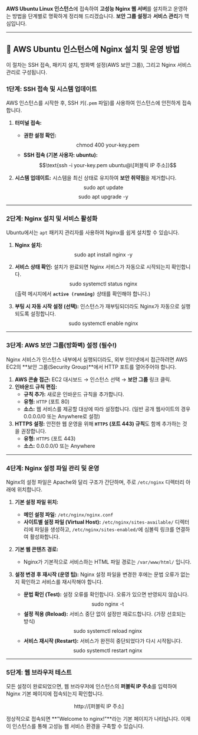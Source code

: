  **AWS Ubuntu Linux 인스턴스**에 접속하여 **고성능 Nginx 웹 서버**를 설치하고 운영하는 방법을 단계별로 명확하게 정리해 드리겠습니다. **보안 그룹 설정**과 **서비스 관리**가 핵심입니다.

---

## 🚀 AWS Ubuntu 인스턴스에 Nginx 설치 및 운영 방법

이 절차는 SSH 접속, 패키지 설치, 방화벽 설정(AWS 보안 그룹), 그리고 Nginx 서비스 관리로 구성됩니다.

### 1단계: SSH 접속 및 시스템 업데이트

AWS 인스턴스를 시작한 후, SSH 키(`.pem` 파일)를 사용하여 인스턴스에 안전하게 접속합니다.

1.  **터미널 접속:**
    * **권한 설정 확인:**
        $$\text{chmod 400 your-key.pem}$$
    * **SSH 접속 (기본 사용자: ubuntu):**
        $$\text{ssh -i your-key.pem ubuntu@\[퍼블릭 IP 주소]}$$

2.  **시스템 업데이트:**
    시스템을 최신 상태로 유지하여 **보안 취약점**을 제거합니다.
    $$\text{sudo apt update}$$
    $$\text{sudo apt upgrade -y}$$

---

### 2단계: Nginx 설치 및 서비스 활성화

Ubuntu에서는 `apt` 패키지 관리자를 사용하여 Nginx를 쉽게 설치할 수 있습니다.

1.  **Nginx 설치:**
    $$\text{sudo apt install nginx -y}$$

2.  **서비스 상태 확인:**
    설치가 완료되면 Nginx 서비스가 자동으로 시작되는지 확인합니다.
    $$\text{sudo systemctl status nginx}$$
    (출력 메시지에서 **`active (running)`** 상태를 확인해야 합니다.)

3.  **부팅 시 자동 시작 설정 (선택):**
    인스턴스가 재부팅되더라도 Nginx가 자동으로 실행되도록 설정합니다.
    $$\text{sudo systemctl enable nginx}$$

---

### 3단계: AWS 보안 그룹(방화벽) 설정 (필수!)

Nginx 서비스가 인스턴스 내부에서 실행되더라도, 외부 인터넷에서 접근하려면 AWS EC2의 **보안 그룹(Security Group)**에서 HTTP 포트를 열어주어야 합니다.

1.  **AWS 콘솔 접근:** EC2 대시보드 $\to$ 인스턴스 선택 $\to$ **보안 그룹** 링크 클릭.
2.  **인바운드 규칙 편집:**
    * **규칙 추가:** 새로운 인바운드 규칙을 추가합니다.
    * **유형:** `HTTP` (포트 $80$)
    * **소스:** 웹 서비스를 제공할 대상에 따라 설정합니다. (일반 공개 웹사이트의 경우 $\text{0.0.0.0/0}$ 또는 $\text{Anywhere}$로 설정)
3.  **HTTPS 설정:**
    안전한 웹 운영을 위해 **`HTTPS` (포트 $443$) 규칙**도 함께 추가하는 것을 권장합니다.
    * **유형:** `HTTPS` (포트 $443$)
    * **소스:** $\text{0.0.0.0/0}$ 또는 $\text{Anywhere}$

---

### 4단계: Nginx 설정 파일 관리 및 운영

Nginx의 설정 파일은 Apache와 달리 구조가 간단하며, 주로 `/etc/nginx` 디렉터리 아래에 위치합니다.

1.  **기본 설정 파일 위치:**
    * **메인 설정 파일:** `/etc/nginx/nginx.conf`
    * **사이트별 설정 파일 (Virtual Host):** `/etc/nginx/sites-available/` 디렉터리에 파일을 생성하고, `/etc/nginx/sites-enabled/`에 심볼릭 링크를 연결하여 활성화합니다.

2.  **기본 웹 콘텐츠 경로:**
    * Nginx가 기본적으로 서비스하는 HTML 파일 경로는 `/var/www/html/` 입니다.

3.  **설정 변경 후 재시작 (운영 팁):**
    Nginx 설정 파일을 변경한 후에는 문법 오류가 없는지 확인하고 서비스를 재시작해야 합니다.

    * **문법 확인 (Test):** 설정 오류를 확인합니다. 오류가 있으면 반영되지 않습니다.
        $$\text{sudo nginx -t}$$
    * **설정 적용 (Reload):** 서비스 중단 없이 설정만 재로드합니다. (가장 선호되는 방식)
        $$\text{sudo systemctl reload nginx}$$
    * **서비스 재시작 (Restart):** 서비스가 완전히 중단되었다가 다시 시작됩니다.
        $$\text{sudo systemctl restart nginx}$$

---

### 5단계: 웹 브라우저 테스트

모든 설정이 완료되었으면, 웹 브라우저에 인스턴스의 **퍼블릭 IP 주소**를 입력하여 Nginx 기본 페이지에 접속되는지 확인합니다.

$$\text{http://[퍼블릭 IP 주소]}$$

정상적으로 접속되면 **"Welcome to nginx!"**라는 기본 페이지가 나타납니다. 이제 이 인스턴스를 통해 고성능 웹 서비스 환경을 구축할 수 있습니다.
